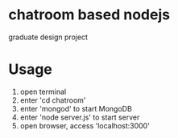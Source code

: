 # chatroom based nodejs
graduate design project

# Usage
1. open terminal
2. enter 'cd chatroom'
3. enter 'mongod' to start MongoDB
4. enter 'node server.js' to start server
5. open browser, access 'localhost:3000'
